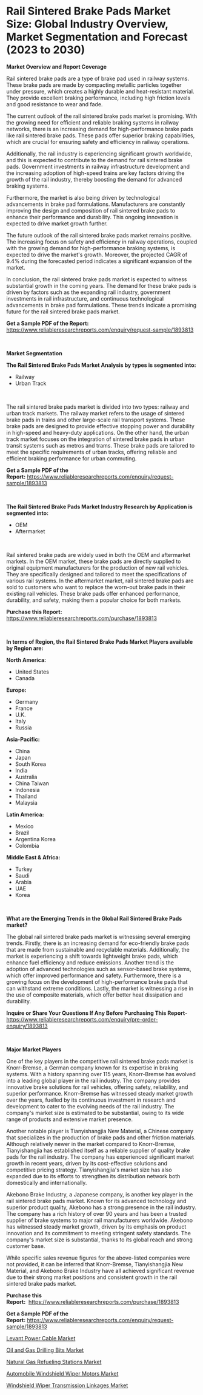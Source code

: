 <p><h1>Rail Sintered Brake Pads Market Size: Global Industry Overview, Market Segmentation and Forecast (2023 to 2030)</h1></p><p><strong>Market Overview and Report Coverage</strong></p>
<p><p>Rail sintered brake pads are a type of brake pad used in railway systems. These brake pads are made by compacting metallic particles together under pressure, which creates a highly durable and heat-resistant material. They provide excellent braking performance, including high friction levels and good resistance to wear and fade.</p><p>The current outlook of the rail sintered brake pads market is promising. With the growing need for efficient and reliable braking systems in railway networks, there is an increasing demand for high-performance brake pads like rail sintered brake pads. These pads offer superior braking capabilities, which are crucial for ensuring safety and efficiency in railway operations.</p><p>Additionally, the rail industry is experiencing significant growth worldwide, and this is expected to contribute to the demand for rail sintered brake pads. Government investments in railway infrastructure development and the increasing adoption of high-speed trains are key factors driving the growth of the rail industry, thereby boosting the demand for advanced braking systems.</p><p>Furthermore, the market is also being driven by technological advancements in brake pad formulations. Manufacturers are constantly improving the design and composition of rail sintered brake pads to enhance their performance and durability. This ongoing innovation is expected to drive market growth further.</p><p>The future outlook of the rail sintered brake pads market remains positive. The increasing focus on safety and efficiency in railway operations, coupled with the growing demand for high-performance braking systems, is expected to drive the market's growth. Moreover, the projected CAGR of 9.4% during the forecasted period indicates a significant expansion of the market.</p><p>In conclusion, the rail sintered brake pads market is expected to witness substantial growth in the coming years. The demand for these brake pads is driven by factors such as the expanding rail industry, government investments in rail infrastructure, and continuous technological advancements in brake pad formulations. These trends indicate a promising future for the rail sintered brake pads market.</p></p>
<p><strong>Get a Sample PDF of the Report:</strong> <a href="https://www.reliableresearchreports.com/enquiry/request-sample/1893813">https://www.reliableresearchreports.com/enquiry/request-sample/1893813</a></p>
<p>&nbsp;</p>
<p><strong>Market Segmentation</strong></p>
<p><strong>The Rail Sintered Brake Pads Market Analysis by types is segmented into:</strong></p>
<p><ul><li>Railway</li><li>Urban Track</li></ul></p>
<p>&nbsp;</p>
<p><p>The rail sintered brake pads market is divided into two types: railway and urban track markets. The railway market refers to the usage of sintered brake pads in trains and other large-scale rail transport systems. These brake pads are designed to provide effective stopping power and durability in high-speed and heavy-duty applications. On the other hand, the urban track market focuses on the integration of sintered brake pads in urban transit systems such as metros and trams. These brake pads are tailored to meet the specific requirements of urban tracks, offering reliable and efficient braking performance for urban commuting.</p></p>
<p><strong>Get a Sample PDF of the Report:</strong>&nbsp;<a href="https://www.reliableresearchreports.com/enquiry/request-sample/1893813">https://www.reliableresearchreports.com/enquiry/request-sample/1893813</a></p>
<p>&nbsp;</p>
<p><strong>The Rail Sintered Brake Pads Market Industry Research by Application is segmented into:</strong></p>
<p><ul><li>OEM</li><li>Aftermarket</li></ul></p>
<p>&nbsp;</p>
<p><p>Rail sintered brake pads are widely used in both the OEM and aftermarket markets. In the OEM market, these brake pads are directly supplied to original equipment manufacturers for the production of new rail vehicles. They are specifically designed and tailored to meet the specifications of various rail systems. In the aftermarket market, rail sintered brake pads are sold to customers who want to replace the worn-out brake pads in their existing rail vehicles. These brake pads offer enhanced performance, durability, and safety, making them a popular choice for both markets.</p></p>
<p><strong>Purchase this Report:</strong>&nbsp; <a href="https://www.reliableresearchreports.com/purchase/1893813">https://www.reliableresearchreports.com/purchase/1893813</a></p>
<p>&nbsp;</p>
<p><strong>In terms of Region, the Rail Sintered Brake Pads Market Players available by Region are:</strong></p>
<p>
    <p> <strong> North America: </strong>
        <ul>
            <li>United States</li>
            <li>Canada</li>
        </ul>
        </p> 
    <p> <strong> Europe: </strong>
        <ul>
            <li>Germany</li>
            <li>France</li>
            <li>U.K.</li>
            <li>Italy</li>
            <li>Russia</li>
        </ul>
        </p> 
    <p> <strong> Asia-Pacific: </strong>
        <ul>
            <li>China</li>
            <li>Japan</li>
            <li>South Korea</li>
            <li>India</li>
            <li>Australia</li>
            <li>China Taiwan</li>
            <li>Indonesia</li>
            <li>Thailand</li>
            <li>Malaysia</li>
        </ul>
        </p> 
    <p> <strong> Latin America: </strong>
        <ul>
            <li>Mexico</li>
            <li>Brazil</li>
            <li>Argentina Korea</li>
            <li>Colombia</li>
        </ul>
        </p> 
    <p> <strong> Middle East & Africa: </strong>
        <ul>
            <li>Turkey</li>
            <li>Saudi</li>
            <li>Arabia</li>
            <li>UAE</li>
            <li>Korea</li>
        </ul>
    </p>
    </p>
<p>&nbsp;</p>
<p><strong>What are the Emerging Trends in the Global Rail Sintered Brake Pads market?</strong></p>
<p><p>The global rail sintered brake pads market is witnessing several emerging trends. Firstly, there is an increasing demand for eco-friendly brake pads that are made from sustainable and recyclable materials. Additionally, the market is experiencing a shift towards lightweight brake pads, which enhance fuel efficiency and reduce emissions. Another trend is the adoption of advanced technologies such as sensor-based brake systems, which offer improved performance and safety. Furthermore, there is a growing focus on the development of high-performance brake pads that can withstand extreme conditions. Lastly, the market is witnessing a rise in the use of composite materials, which offer better heat dissipation and durability.</p></p>
<p><strong>Inquire or Share Your Questions If Any Before Purchasing This Report</strong>- <a href="https://www.reliableresearchreports.com/enquiry/pre-order-enquiry/1893813">https://www.reliableresearchreports.com/enquiry/pre-order-enquiry/1893813</a></p>
<p>&nbsp;</p>
<p><strong>Major Market Players</strong></p>
<p><p>One of the key players in the competitive rail sintered brake pads market is Knorr-Bremse, a German company known for its expertise in braking systems. With a history spanning over 115 years, Knorr-Bremse has evolved into a leading global player in the rail industry. The company provides innovative brake solutions for rail vehicles, offering safety, reliability, and superior performance. Knorr-Bremse has witnessed steady market growth over the years, fuelled by its continuous investment in research and development to cater to the evolving needs of the rail industry. The company's market size is estimated to be substantial, owing to its wide range of products and extensive market presence.</p><p>Another notable player is Tianyishangjia New Material, a Chinese company that specializes in the production of brake pads and other friction materials. Although relatively newer in the market compared to Knorr-Bremse, Tianyishangjia has established itself as a reliable supplier of quality brake pads for the rail industry. The company has experienced significant market growth in recent years, driven by its cost-effective solutions and competitive pricing strategy. Tianyishangjia's market size has also expanded due to its efforts to strengthen its distribution network both domestically and internationally.</p><p>Akebono Brake Industry, a Japanese company, is another key player in the rail sintered brake pads market. Known for its advanced technology and superior product quality, Akebono has a strong presence in the rail industry. The company has a rich history of over 90 years and has been a trusted supplier of brake systems to major rail manufacturers worldwide. Akebono has witnessed steady market growth, driven by its emphasis on product innovation and its commitment to meeting stringent safety standards. The company's market size is substantial, thanks to its global reach and strong customer base.</p><p>While specific sales revenue figures for the above-listed companies were not provided, it can be inferred that Knorr-Bremse, Tianyishangjia New Material, and Akebono Brake Industry have all achieved significant revenue due to their strong market positions and consistent growth in the rail sintered brake pads market.</p></p>
<p><strong>Purchase this Report:</strong>&nbsp;&nbsp;<a href="https://www.reliableresearchreports.com/purchase/1893813">https://www.reliableresearchreports.com/purchase/1893813</a></p>
<p></p>
<p><strong>Get a Sample PDF of the Report:</strong>&nbsp;<a href="https://www.reliableresearchreports.com/enquiry/request-sample/1893813">https://www.reliableresearchreports.com/enquiry/request-sample/1893813</a></p>
<p><p><a href="https://medium.com/@saigemarvin1946/levant-power-cable-market-research-report-its-history-and-forecast-2023-to-2030-415642383221">Levant Power Cable Market</a></p><p><a href="https://www.linkedin.com/pulse/oil-gas-drilling-bits-market-challenges-opportunities-growth-jc13f/">Oil and Gas Drilling Bits Market</a></p><p><a href="https://www.linkedin.com/pulse/natural-gas-refueling-stations-market-size-2023-2030-global-hb73f/">Natural Gas Refueling Stations Market</a></p><p><a href="https://github.com/kholmovskayalyudmila/Market-Research-Report-List-1/blob/main/automobile-windshield-wiper-motors-market.md">Automobile Windshield Wiper Motors Market</a></p><p><a href="https://github.com/zebdakicsin/Market-Research-Report-List-1/blob/main/windshield-wiper-transmission-linkages-market.md">Windshield Wiper Transmission Linkages Market</a></p></p>